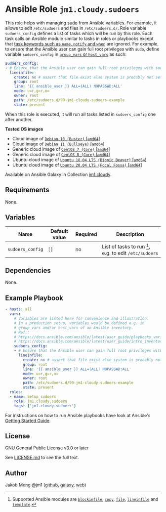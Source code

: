 # Ansible Role `jm1.cloudy.sudoers`

This role helps with managing [sudo][archlinux-wiki-sudo] from Ansible variables. For example, it allows to edit
`/etc/sudoers` and files in `/etc/sudoers.d/`. Role variable `sudoers_config` defines a list of tasks which will be run
by this role. Each task calls an Ansible module similar to tasks in roles or playbooks except that [task keywords such
as `name`, `notify` and `when`][playbooks-keywords] are ignored. For example, to ensure that the Ansible user can gain
full root privileges with `sudo`, define variable `sudoers_config` in [`group_vars` or `host_vars`][ansible-inventory]
as such:

```yml
sudoers_config:
- # Ensure that the Ansible user can gain full root privileges with sudo
  lineinfile:
    create: no # assert that file exist else system is probably not setup using cloud-init
    group: root
    line: '{{ ansible_user }} ALL=(ALL) NOPASSWD:ALL'
    mode: u=r,g=r,o=
    owner: root
    path: /etc/sudoers.d/99-jm1-cloudy-sudoers-example
    state: present
```

When this role is executed, it will run all tasks listed in `sudoers_config` one after another.

[ansible-inventory]: https://docs.ansible.com/ansible/latest/user_guide/intro_inventory.html
[archlinux-wiki-sudo]: https://wiki.archlinux.org/title/Sudo
[playbooks-keywords]: https://docs.ansible.com/ansible/latest/reference_appendices/playbooks_keywords.html

**Tested OS images**
- Cloud image of [`Debian 10 (Buster)` \[`amd64`\]](https://cdimage.debian.org/cdimage/openstack/current/)
- Cloud image of [`Debian 11 (Bullseye)` \[`amd64`\]](https://cdimage.debian.org/images/cloud/bullseye/latest/)
- Generic cloud image of [`CentOS 7 (Core)` \[`amd64`\]](https://cloud.centos.org/centos/7/images/)
- Generic cloud image of [`CentOS 8 (Core)` \[`amd64`\]](https://cloud.centos.org/centos/8/x86_64/images/)
- Ubuntu cloud image of [`Ubuntu 18.04 LTS (Bionic Beaver)` \[`amd64`\]](https://cloud-images.ubuntu.com/bionic/current/)
- Ubuntu cloud image of [`Ubuntu 20.04 LTS (Focal Fossa)` \[`amd64`\]](https://cloud-images.ubuntu.com/focal/)

Available on Ansible Galaxy in Collection [jm1.cloudy](https://galaxy.ansible.com/jm1/cloudy).

## Requirements

None.

## Variables
| Name             | Default value | Required | Description |
| ---------------- | ------------- | -------- | ----------- |
| `sudoers_config` | `[]`          | no       | List of tasks to run [^supported-modules], e.g. to edit `/etc/sudoers` |

[^supported-modules]: Supported Ansible modules are [`blockinfile`][ansible-module-blockinfile], [`copy`][
ansible-module-copy], [`file`][ansible-module-file], [`lineinfile`][ansible-module-lineinfile] and [`template`][
ansible-module-template].

[ansible-module-blockinfile]: https://docs.ansible.com/ansible/latest/collections/ansible/builtin/blockinfile_module.html
[ansible-module-copy]: https://docs.ansible.com/ansible/latest/collections/ansible/builtin/copy_module.html
[ansible-module-file]: https://docs.ansible.com/ansible/latest/collections/ansible/builtin/file_module.html
[ansible-module-lineinfile]: https://docs.ansible.com/ansible/latest/collections/ansible/builtin/lineinfile_module.html
[ansible-module-template]: https://docs.ansible.com/ansible/latest/collections/ansible/builtin/template_module.html

## Dependencies

None.

## Example Playbook

```yml
- hosts: all
  vars:
    # Variables are listed here for convenience and illustration.
    # In a production setup, variables would be defined e.g. in
    # group_vars and/or host_vars of an Ansible inventory.
    # Ref.:
    # https://docs.ansible.com/ansible/latest/user_guide/playbooks_variables.html
    # https://docs.ansible.com/ansible/latest/user_guide/intro_inventory.html
    sudoers_config:
    - # Ensure that the Ansible user can gain full root privileges with sudo
      lineinfile:
        create: no # assert that file exist else system is probably not setup using cloud-init
        group: root
        line: '{{ ansible_user }} ALL=(ALL) NOPASSWD:ALL'
        mode: u=r,g=r,o=
        owner: root
        path: /etc/sudoers.d/99-jm1-cloudy-sudoers-example
        state: present
  roles:
  - name: Setup sudoers
    role: jm1.cloudy.sudoers
    tags: ["jm1.cloudy.sudoers"]
```

For instructions on how to run Ansible playbooks have look at Ansible's
[Getting Started Guide](https://docs.ansible.com/ansible/latest/network/getting_started/first_playbook.html).

## License

GNU General Public License v3.0 or later

See [LICENSE.md](../../LICENSE.md) to see the full text.

## Author

Jakob Meng
@jm1 ([github](https://github.com/jm1), [galaxy](https://galaxy.ansible.com/jm1), [web](http://www.jakobmeng.de))
